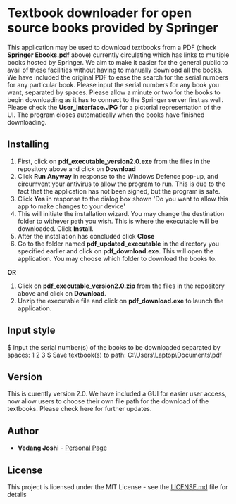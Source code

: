 # Textbook downloader for open source books provided by Springer

This application may be used to download textbooks from a PDF (check **Springer Ebooks.pdf** above) currently circulating 
  which has links to multiple books hosted by Springer. We aim to make it easier for the general public to avail of these facilities
   without having to manually download all the books. We have included the original PDF to ease the 
   search for the serial numbers for any particular book. Please input the serial numbers for any book you want, separated by spaces. Please allow a minute or two for the books to begin downloading as it has to connect to 
  the Springer server first as well. Please check the **User_Interface.JPG** for a pictorial representation of the UI. The program closes automatically when the books have finished downloading.
  
## Installing
1. First, click on **pdf_executable_version2.0.exe** from the files in the repository above and click on **Download**
2. Click **Run Anyway** in response to the Windows Defence pop-up, and circumvent your antivirus to allow the program to run. This is due to the fact that the application has not been signed, but the program is safe.
2. Click **Yes** in response to the dialog box shown 'Do you want to allow this app to make changes to your device'
3. This will initiate the installation wizard. You may change the destination folder to withever path you wish. This is where the executable will be downloaded. Click **Install**.
4. After the installation has concluded click **Close**
5. Go to the folder named **pdf_updated_executable** in the directory you specified earlier and click on **pdf_download.exe**. This will open the application. You may choose which folder to download the books to.

**OR**
1. Click on **pdf_executable_version2.0.zip** from the files in the repository above and click on **Download**.
2. Unzip the executable file and click on **pdf_download.exe** to launch the application.

## Input style

$ Input the serial number(s) of the books to be downloaded separated by spaces: 1 2 3 
$ Save textbook(s) to path: C:\Users\Laptop\Documents\pdf


## Version

This is curently version 2.0. We have included a GUI for easier user access, now allow users to choose their own file path for the download of the textbooks. Please check here for further updates. 

## Author

* **Vedang Joshi**  - [Personal Page](https://sites.google.com/view/vjoshi)


## License

This project is licensed under the MIT License - see the [LICENSE.md](LICENSE.md) file for details

